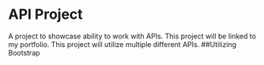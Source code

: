 # API Project
A project to showcase ability to work with APIs. This project will be linked to my portfolio. This project will utilize multiple different APIs.
##Utilizing Bootstrap 
